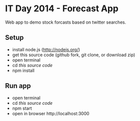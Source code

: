 # IT Day 2014 - Forecast App

Web app to demo stock forcasts based on twitter searches.

## Setup

- install node.js (http://nodejs.org/)
- get this source code (github fork, git clone, or download zip)
- open terminal
- cd *this source code*
- npm install

## Run app
- open terminal
- cd *this source code*
- npm start
- open in browser http://localhost:3000

